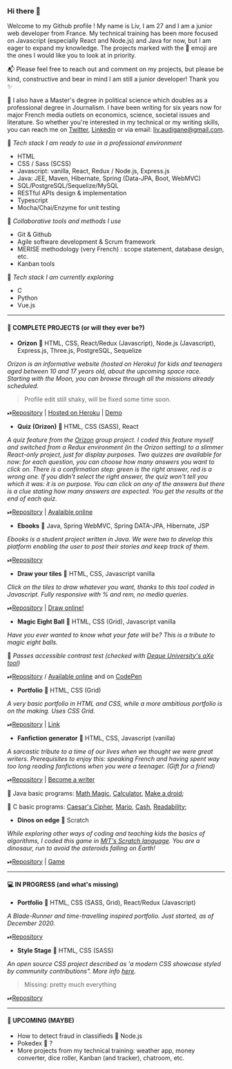 ### Hi there 👋

Welcome to my Github profile ! My name is Liv, I am 27 and I am a junior web developer from France. My technical training has been more focused on Javascript (especially React and Node.js) and Java for now, but I am eager to expand my knowledge. The projects marked with the 🎯 emoji are the ones I would like you to look at in priority. 

📬 Please feel free to reach out and comment on my projects, but please be kind, constructive and bear in mind I am still a junior developer! Thank you ✨ 

📰 I also have a Master's degree in political science which doubles as a professional degree in Journalism. I have been writing for six years now for major French media outlets on economics, science, societal issues and literature. So whether you're interested in my technical or my writing skills, you can reach me on [Twitter](https://twitter.com/_elleivy), [Linkedin](https://www.linkedin.com/in/liv-audigane/) or via email: liv.audigane@gmail.com. 

📍 *Tech stack I am ready to use in a professional environment*
- HTML
- CSS / Sass (SCSS)
- Javascript: vanilla, React, Redux / Node.js, Express.js
- Java: JEE, Maven, Hibernate, Spring (Data-JPA, Boot, WebMVC)
- SQL/PostgreSQL/Sequelize/MySQL
- RESTful APIs design & implementation
- Typescript
- Mocha/Chai/Enzyme for unit testing 

📍 *Collaborative tools and methods I use*
- Git & Github 
- Agile software development & Scrum framework
- MERISE methodology (very French) : scope statement, database design, etc.
- Kanban tools

📍 *Tech stack I am currently exploring*
- C
- Python
- Vue.js

---

#### 💾 COMPLETE PROJECTS (or will they ever be?)

- __Orizon__ 🔸 HTML, CSS, React/Redux (Javascript), Node.js (Javascript), Express.js, Three.js, PostgreSQL, Sequelize

*Orizon is an informative website (hosted on Heroku) for kids and teenagers aged between 10 and 17 years old, about the upcoming space race. Starting with the Moon, you can browse through all the missions already scheduled.*

> Profile edit still shaky, will be fixed some time soon.

⏯[Repository](https://github.com/livprojects/orizon-prod) | [Hosted on Heroku](https://o-rizon.herokuapp.com/#/) | [Demo](https://www.youtube.com/watch?v=yRnSeJcDcPs&feature=youtu.be&t=5041&ab_channel=O%27clock)


- __Quiz (Orizon)__ 🔸 HTML, CSS (SASS), React

*A quiz feature from the [Orizon](https://github.com/livprojects/orizon-prod) group project. I coded this feature myself and switched from a Redux environment (in the Orizon setting) to a slimmer React-only project, just for display purposes. Two quizzes are available for now: for each question, you can choose how many answers you want to click on. There is a confirmation step: green is the right answer, red is a wrong one. If you didn't select the right answer, the quiz won't tell you which it was: it is on purpose. You can click on any of the answers but there is a clue stating how many answers are expected. You get the results at the end of each quiz.*  

⏯[Repository](https://github.com/livprojects/quiz-orizon) | [Avalaible online](http://orizon-quiz.surge.sh/)


- __Ebooks__ 🔸 Java, Spring WebMVC, Spring DATA-JPA, Hibernate, JSP

*Ebooks is a student project written in Java. We were two to develop this platform enabling the user to post their stories and keep track of them.*

⏯[Repository](https://github.com/livprojects/ebooks)


- __Draw your tiles__ 🔸 HTML, CSS, Javascript vanilla

*Click on the tiles to draw whatever you want, thanks to this tool coded in Javascript. Fully responsive with % and rem, no media queries.*

⏯[Repository](https://github.com/livprojects/draw-your-tiles) | [Draw online!](http://drawyourtiles.surge.sh)


- __Magic Eight Ball__ 🔸 HTML, CSS (Grid), Javascript vanilla

*Have you ever wanted to know what your fate will be? This is a tribute to magic eight balls.*

🔎 *Passes accessible contrast test (checked with [Deque University's aXe tool](https://dequeuniversity.com/color-contrast))*

⏯[Repository](https://github.com/livprojects/MagicEightBall) / [Available online](http://work-your-magic.surge.sh/) and on [CodePen](https://codepen.io/livprojects/pen/abNjeqe)



- __Portfolio__ 🔸 HTML, CSS (Grid)

*A very basic portfolio in HTML and CSS, while a more ambitious portfolio is on the making. Uses CSS Grid.*

⏯[Repository](https://github.com/livprojects/livprojects.github.io) | [Link](https://livprojects.github.io)


- __Fanfiction generator__ 🔸 HTML, CSS, Javascript (vanilla)

*A sarcastic tribute to a time of our lives when we thought we were great writers. Prerequisites to enjoy this: speaking French and having spent way too long reading fanfictions when you were a teenager. (Gift for a friend)*

⏯[Repository](https://github.com/livprojects/fanfiction-generator) | [Become a writer](http://lachetescomz.surge.sh/)


🔸 Java basic programs: [Math Magic](https://github.com/livprojects/mathmagic), [Calculator](https://github.com/livprojects/calculator), [Make a droid](https://github.com/livprojects/makeadroid);

🔸 C basic programs: [Caesar's Cipher](https://github.com/livprojects/Caesar), [Mario](https://github.com/livprojects/Mario), [Cash](https://github.com/livprojects/Cash), [Readability](https://github.com/livprojects/Readability);



- __Dinos on edge__ 🔸 Scratch

*While exploring other ways of coding and teaching kids the basics of algorithms, I coded this game in [MIT's Scratch language](https://scratch.mit.edu/). You are a dinosaur, run to avoid the asteroids falling on Earth!*

⏯[Repository](https://github.com/livprojects/DinosOnEdge) | [Game](https://scratch.mit.edu/projects/379421106)


---

#### 💻 IN PROGRESS (and what's missing)

- __Portfolio__ 🔸 HTML, CSS (SASS, Grid), React/Redux (Javascript)

*A Blade-Runner and time-travelling inspired portfolio. Just started, as of December 2020.*

⏯[Repository](https://github.com/livprojects/time-machine-portfolio) 


- __Style Stage__ 🔸 HTML, CSS (SASS)

*An open source CSS project described as 'a modern CSS showcase styled by community contributions". More info [here](https://stylestage.dev/).*

> Missing: pretty much everything

⏯[Repository](https://github.com/livprojects/stylestage-CSShorizons)

---

#### 🔮 UPCOMING (MAYBE)
- How to detect fraud in classifieds 🔸 Node.js 
- Pokedex 🔸 ?
- More projects from my technical training: weather app, money converter, dice roller, Kanban (and tracker), chatroom, etc. 
